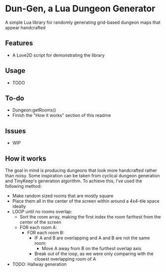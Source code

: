 # Dun-Gen, a Lua Dungeon Generator
A simple Lua library for randomly generating grid-based dungeon maps that appear handcrafted

## Features
- A Love2D script for demonstrating the library

## Usage
- TODO

## To-do
- Dungeon:getRooms()
- Finish the "How it works" section of this readme

## Issues
- WIP

## How it works
The goal in mind is producing dungeons that look more handcrafted rather than noisy. Some inspiration can be taken from cyclical dungeon generation and TinyKeep's generation algorithm. To achieve this, I've used the following method:

* Make random sized rooms that are mostly square
* Place them all in the center of the screen within around a 4x4-tile space ideally
* LOOP until no rooms overlap:
    * Sort the room array, making the first index the room farthest from the center of the screen
    * FOR each room A:
        * FOR each room B:
            * IF A and B are overlapping and A and B are not the same room:
                * Move A away from B on the furthest overlap axis
            * Break out of the loop, as we were only comparing with the closest overlapping room of A
* TODO: Hallway generation
